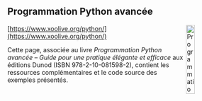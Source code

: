 ## Programmation Python avancée

<a href="https://www.xoolive.org/python/">
  <img src="https://www.xoolive.org/python/_static/9782100815982_thumb.jpg"
       alt="Programmation Python avancée" width="20%" align="right"/>
</a>

[https://www.xoolive.org/python/](https://www.xoolive.org/python/)

Cette page, associée au livre _Programmation Python avancée – Guide pour une pratique élégante et efficace_ aux éditions Dunod (ISBN 978-2-10-081598-2), contient les ressources complémentaires et le code source des exemples présentés.
